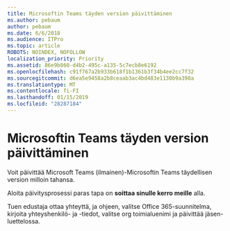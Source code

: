 ```yaml
---
title: Microsoftin Teams täyden version päivittäminen
ms.author: pebaum
author: pebaum
ms.date: 6/6/2018
ms.audience: ITPro
ms.topic: article
ROBOTS: NOINDEX, NOFOLLOW
localization_priority: Priority
ms.assetid: 86e9b860-d4b2-495c-a135-5c7ecb8e6192
ms.openlocfilehash: c91f767a2b933b618f1b1361b3f34b4ee2cc7f32
ms.sourcegitcommit: d6ea5e9458a2b8ceaab3ac4bd483e1130b9a398a
ms.translationtype: MT
ms.contentlocale: fi-FI
ms.lasthandoff: 01/15/2019
ms.locfileid: "28287184"
---
```

# <a name="upgrade-to-the-full-version-of-microsoft-teams"></a>Microsoftin Teams täyden version päivittäminen

Voit päivittää Microsoft Teams (ilmainen)-Microsoftin Teams täydellisen version milloin tahansa.
  
Aloita päivitysprosessi paras tapa on **soittaa sinulle kerro meille** alla. 
  
Tuen edustaja ottaa yhteyttä, ja ohjeen, valitse Office 365-suunnitelma, kirjoita yhteyshenkilö- ja -tiedot, valitse org toimialuenimi ja päivittää jäsen-luettelossa.
  

